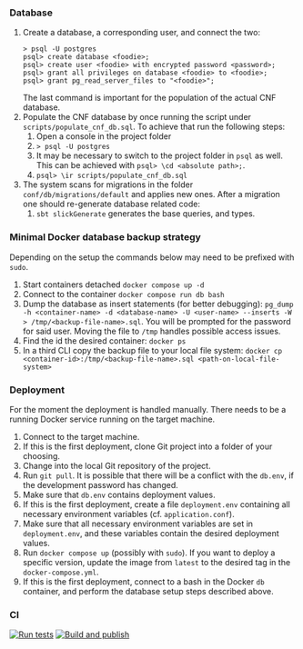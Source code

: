### Database
1. Create a database, a corresponding user, and connect the two:
   ```
   > psql -U postgres
   psql> create database <foodie>;
   psql> create user <foodie> with encrypted password <password>;
   psql> grant all privileges on database <foodie> to <foodie>;
   psql> grant pg_read_server_files to "<foodie>";
   ```
   The last command is important for the population of the actual CNF database.
2. Populate the CNF database by once running the script under `scripts/populate_cnf_db.sql`.
   To achieve that run the following steps:
   1. Open a console in the project folder 
   2. `> psql -U postgres`
   3. It may be necessary to switch to the project folder in `psql` as well.
      This can be achieved with `psql> \cd <absolute path>;`.
   4. `psql> \ir scripts/populate_cnf_db.sql`
3. The system scans for migrations in the folder `conf/db/migrations/default`
   and applies new ones.
   After a migration one should re-generate database related code:
    1. `sbt slickGenerate` generates the base queries, and types.
    
### Minimal Docker database backup strategy

Depending on the setup the commands below may need to be prefixed with `sudo`.

1. Start containers detached `docker compose up -d`
1. Connect to the container `docker compose run db bash`
1. Dump the database as insert statements (for better debugging):
   `pg_dump -h <container-name> -d <database-name> -U <user-name> --inserts -W > /tmp/<backup-file-name>.sql`.
   You will be prompted for the password for said user.
   Moving the file to `/tmp` handles possible access issues.
1. Find the id the desired container: `docker ps`
1. In a third CLI copy the backup file to your local file system:
   `docker cp <container-id>:/tmp/<backup-file-name>.sql <path-on-local-file-system>`

### Deployment

For the moment the deployment is handled manually.
There needs to be a running Docker service running on the target machine.

1. Connect to the target machine.
1. If this is the first deployment, clone Git project into a folder of your choosing.
1. Change into the local Git repository of the project.
1. Run `git pull`. It is possible that there will be a conflict with the `db.env`,
   if the development password has changed.
1. Make sure that `db.env` contains deployment values.
1. If this is the first deployment, create a file `deployment.env` containing
   all necessary environment variables (cf. `application.conf`).
1. Make sure that all necessary environment variables are set in `deployment.env`,
   and these variables contain the desired deployment values.
1. Run `docker compose up` (possibly with `sudo`).
   If you want to deploy a specific version, update the image from `latest`
   to the desired tag in the `docker-compose.yml`.
1. If this is the first deployment,
   connect to a bash in the Docker `db` container,
   and perform the database setup steps described above.

### CI

[![Run tests](https://github.com/nikitaDanilenko/foodie/actions/workflows/tests.yml/badge.svg)](https://github.com/nikitaDanilenko/foodie/actions/workflows/tests.yml)
[![Build and publish](https://github.com/nikitaDanilenko/foodie/actions/workflows/scala.yml/badge.svg)](https://github.com/nikitaDanilenko/foodie/actions/workflows/scala.yml)